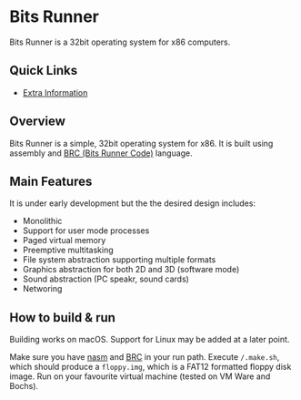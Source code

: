 # Bits Runner
Bits Runner is a 32bit operating system for x86 computers.

## Quick Links
- [Extra Information](docs/Extra.md)

## Overview
Bits Runner is a simple, 32bit operating system for x86. It is built using assembly and [BRC (Bits Runner Code)](https://github.com/rafalgrodzinski/bits-runner-code) language.

## Main Features
It is under early development but the the desired design includes:
- Monolithic
- Support for user mode processes
- Paged virtual memory 
- Preemptive multitasking
- File system abstraction supporting multiple formats
- Graphics abstraction for both 2D and 3D (software mode)
- Sound abstraction (PC speakr, sound cards)
- Networing

## How to build & run
Building works on macOS. Support for Linux may be added at a later point.

Make sure you have [nasm](https://github.com/netwide-assembler/nasm) and [BRC](https://github.com/rafalgrodzinski/bits-runner-code) in your run path. Execute `/.make.sh`, which should produce a `floppy.img`, which is a FAT12 formatted floppy disk image. Run on your favourite virtual machine (tested on VM Ware and Bochs).
